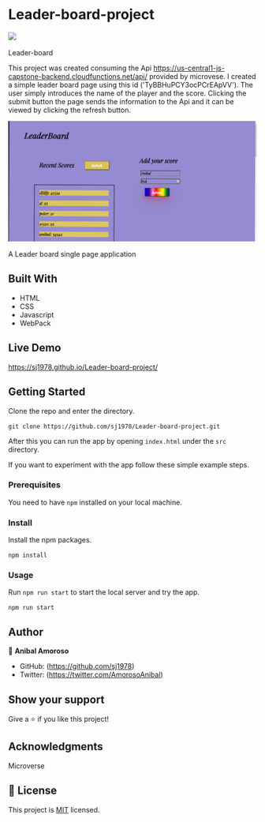 # Leader-board-project
![](https://img.shields.io/badge/Microverse-blueviolet)



Leader-board 

This project was created consuming the Api https://us-central1-js-capstone-backend.cloudfunctions.net/api/ provided by microvese.
I created a simple leader board page using this id ('TyBBHuPCY3ocPCrEApVV').
The user simply introduces the name of the player and the score. Clicking the submit button the page sends the information to the Api and it can be viewed by  clicking the refresh button.

![screenshot](/img/31.png)

A Leader board single page application

## Built With

- HTML
- CSS
- Javascript
- WebPack

## Live Demo
https://sj1978.github.io/Leader-board-project/






## Getting Started

Clone the repo and enter the directory.

```shell
git clone https://github.com/sj1978/Leader-board-project.git 
```

After this you can run the app by opening `index.html` under the `src` directory.

If you want to experiment with the app follow these simple example steps.

### Prerequisites
You need to have `npm` installed on your local machine.

### Install
Install the npm packages.

```shell
npm install
```

### Usage

Run `npm run start` to start the local server and try the app.

```shell
npm run start
```





## Author

👤 **Anibal Amoroso**


- GitHub: (https://github.com/sj1978)
- Twitter: (https://twitter.com/AmorosoAnibal)







## Show your support

Give a ⭐️ if you like this project!

## Acknowledgments


Microverse

## 📝 License

This project is [MIT](./MIT.md) licensed.
